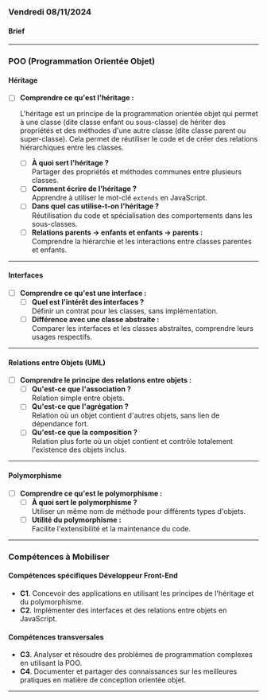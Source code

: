 ### Vendredi 08/11/2024

#### Brief
---

### POO (Programmation Orientée Objet)

#### Héritage
- [ ] **Comprendre ce qu'est l'héritage :**

  L'héritage est un principe de la programmation orientée objet qui permet à une classe (dite classe enfant ou sous-classe) de hériter des propriétés et des méthodes d'une autre classe (dite classe parent ou super-classe). Cela permet de réutiliser le code et de créer des relations hiérarchiques entre les classes.
  
  - [ ] **À quoi sert l'héritage ?**  
    Partager des propriétés et méthodes communes entre plusieurs classes.
  - [ ] **Comment écrire de l'héritage ?**  
    Apprendre à utiliser le mot-clé `extends` en JavaScript.
  - [ ] **Dans quel cas utilise-t-on l'héritage ?**  
    Réutilisation du code et spécialisation des comportements dans les sous-classes.
  - [ ] **Relations parents -> enfants et enfants -> parents :**  
    Comprendre la hiérarchie et les interactions entre classes parentes et enfants.

---

#### Interfaces
- [ ] **Comprendre ce qu'est une interface :**
  - [ ] **Quel est l'intérêt des interfaces ?**  
    Définir un contrat pour les classes, sans implémentation.
  - [ ] **Différence avec une classe abstraite :**  
    Comparer les interfaces et les classes abstraites, comprendre leurs usages respectifs.
---

#### Relations entre Objets (UML)
- [ ] **Comprendre le principe des relations entre objets :**
  - [ ] **Qu'est-ce que l'association ?**  
    Relation simple entre objets.
  - [ ] **Qu'est-ce que l'agrégation ?**  
    Relation où un objet contient d'autres objets, sans lien de dépendance fort.
  - [ ] **Qu'est-ce que la composition ?**  
    Relation plus forte où un objet contient et contrôle totalement l'existence des objets inclus.

---

#### Polymorphisme
- [ ] **Comprendre ce qu'est le polymorphisme :**
  - [ ] **À quoi sert le polymorphisme ?**  
    Utiliser un même nom de méthode pour différents types d'objets.
  - [ ] **Utilité du polymorphisme :**  
    Facilite l'extensibilité et la maintenance du code.

---

### Compétences à Mobiliser

#### Compétences spécifiques Développeur Front-End
- **C1**. Concevoir des applications en utilisant les principes de l'héritage et du polymorphisme.
- **C2**. Implémenter des interfaces et des relations entre objets en JavaScript.

#### Compétences transversales
- **C3**. Analyser et résoudre des problèmes de programmation complexes en utilisant la POO.
- **C4**. Documenter et partager des connaissances sur les meilleures pratiques en matière de conception orientée objet.

---
